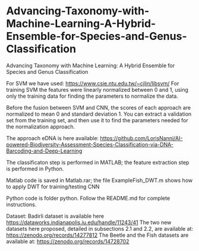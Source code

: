 # Advancing-Taxonomy-with-Machine-Learning-A-Hybrid-Ensemble-for-Species-and-Genus-Classification
Advancing Taxonomy with Machine Learning: A Hybrid Ensemble for Species and Genus Classification

For SVM we have used: https://www.csie.ntu.edu.tw/~cjlin/libsvm/
For training SVM the features were linearly normalized between 0 and 1, 
using only the training data for finding the parameters to normalize the data.

Before the fusion between SVM and CNN, the scores of each approach are normalized to mean 0 
and standard deviation 1. You can extract a validation set from the training set, and then use it 
to find the parameters needed for the normalization approach. 

The approach eDNA is here available:
https://github.com/LorisNanni/AI-powered-Biodiversity-Assessment-Species-Classification-via-DNA-Barcoding-and-Deep-Learning

The classificaton step is performed in MATLAB; the feature extraction step is performed in Python.

Matlab code is saved in Matlab.rar; the file ExampleFish_DWT.m  shows how to apply DWT for training/testing CNN

Python code is folder python. Follow the README.md for complete instructions.



Dataset:
Badirli dataset is available here https://dataworks.indianapolis.iu.edu/handle/11243/41
The two new datasets here proposed, detailed in subsections 2.1 and 2.2, are available at: https://zenodo.org/records/14277812
The Beetle and the Fish datasets are available at: https://zenodo.org/records/14728702
